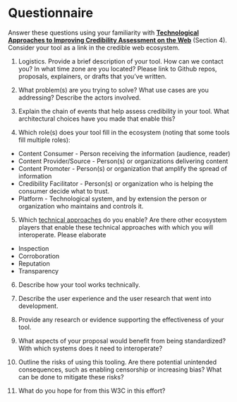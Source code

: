 # Questionnaire 

Answer these questions using your familiarity with __<a href="https://www.w3.org/2018/10/credibility-tech/">Technological Approaches to Improving Credibility Assessment on the Web</a>__ (Section 4). Consider your tool as a link in the credible web ecosystem. 

1. Logistics. Provide a brief description of your tool. How can we contact you? In what time zone are you located? Please link to Github repos, proposals, explainers, or drafts that you’ve written.

2. What problem(s) are you trying to solve? What use cases are you addressing? Describe the actors involved.

3. Explain the chain of events that help assess credibility in your tool. What architectural choices have you made that enable this?

4. Which role(s) does your tool fill in the ecosystem (noting that some tools fill multiple roles):
* Content Consumer - Person receiving the information (audience, reader)
* Content Provider/Source - Person(s) or organizations delivering content 
* Content Promoter - Person(s) or organization that amplify the spread of information
* Credibility Facilitator - Person(s) or organization who is helping the consumer decide what to trust.
* Platform - Technological system, and by extension the person or organization who maintains and controls it. 

5. Which <a href="https://www.w3.org/2018/10/credibility-tech/#h.32pkwj5grlt3">technical approaches</a> do you enable? Are there other ecosystem players that enable these technical approaches with which you will interoperate. Please elaborate
* Inspection
* Corroboration
* Reputation
* Transparency

6. Describe how your tool works technically.

7. Describe the user experience and the user research that went into development. 

8. Provide any research or evidence supporting the effectiveness of your tool.

9. What aspects of your proposal would benefit from being standardized? With which systems does it need to interoperate?
 
10. Outline the risks of using this tooling. Are there potential unintended consequences, such as enabling censorship or increasing bias? What can be done to mitigate these risks?

11. What do you hope for from this W3C in this effort?



